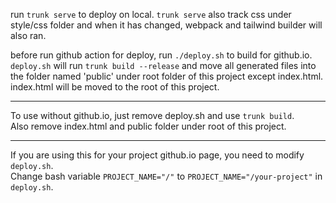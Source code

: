 run `trunk serve` to deploy on local. `trunk serve` also track css under style/css folder and when it has changed, webpack and tailwind builder will also ran.

before run github action for deploy, run `./deploy.sh` to build for github.io. `deploy.sh` will run `trunk build --release` and move all generated files into the folder named 'public' under root folder of this project except index.html.   
index.html will be moved to the root of this project.   

------

To use without github.io, just remove deploy.sh and use `trunk build`.   
Also remove index.html and public folder under root of this project.

------

If you are using this for your project github.io page, you need to modify `deploy.sh`.   
Change bash variable `PROJECT_NAME="/"` to `PROJECT_NAME="/your-project"` in `deploy.sh`.
